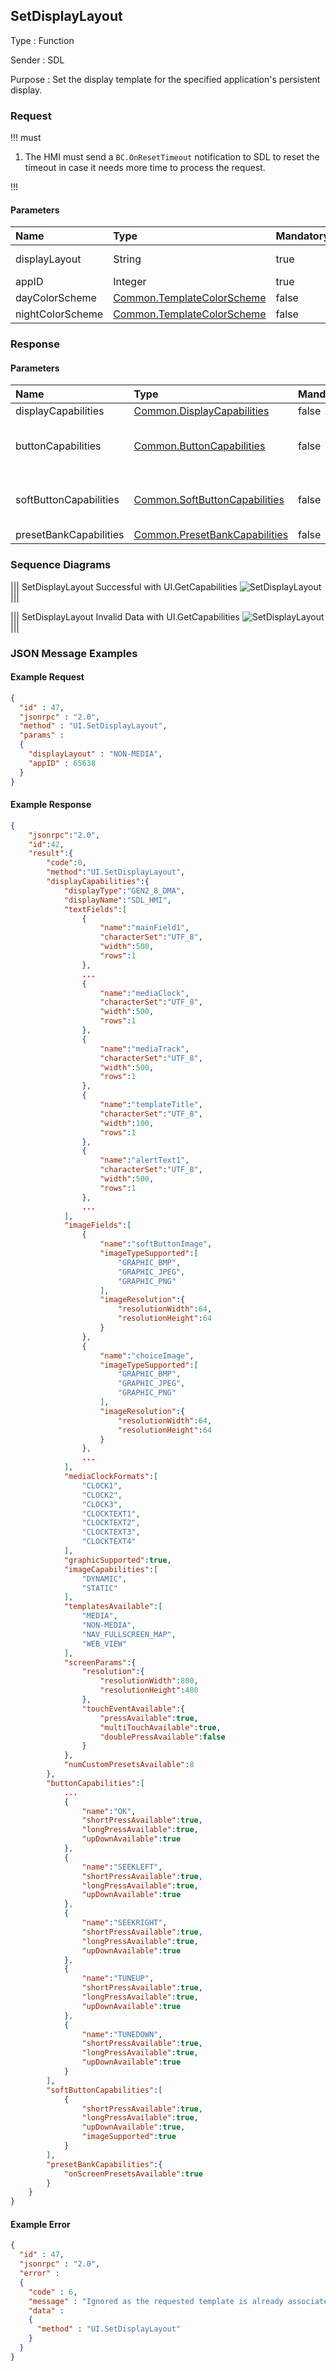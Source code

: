 ## SetDisplayLayout

Type
: Function

Sender
: SDL

Purpose
: Set the display template for the specified application's persistent display.

### Request

!!! must

1. The HMI must send a `BC.OnResetTimeout` notification to SDL to reset the timeout in case it needs more time to process the request.

!!!

#### Parameters

|Name|Type|Mandatory|Additional|
|:---|:---|:--------|:---------|
|displayLayout|String|true|maxlength: 500|
|appID|Integer|true||
|dayColorScheme|[Common.TemplateColorScheme](../../common/structs/#templatecolorscheme)|false||
|nightColorScheme|[Common.TemplateColorScheme](../../common/structs/#templatecolorscheme)|false||

### Response

#### Parameters

|Name|Type|Mandatory|Additional|
|:---|:---|:--------|:---------|
|displayCapabilities|[Common.DisplayCapabilities](../../common/structs/#displaycapabilities)|false||
|buttonCapabilities|[Common.ButtonCapabilities](../../common/structs/#buttoncapabilities)|false|array: true<br>minsize: 1<br>maxsize: 100|
|softButtonCapabilities|[Common.SoftButtonCapabilities](../../common/structs/#softbuttoncapabilities)|false|array: true<br>minsize: 1<br>maxsize: 100|
|presetBankCapabilities|[Common.PresetBankCapabilities](../../common/structs/#presetbankcapabilities)|false||

### Sequence Diagrams

|||
SetDisplayLayout Successful with UI.GetCapabilities
![SetDisplayLayout](./assets/SetDisplayLayoutSuccessGetCapabilities.png)
|||

|||
SetDisplayLayout Invalid Data with UI.GetCapabilities
![SetDisplayLayout](./assets/SetDisplayLayoutInvalidData.png)
|||

### JSON Message Examples

#### Example Request

```json
{
  "id" : 47,
  "jsonrpc" : "2.0",
  "method" : "UI.SetDisplayLayout",
  "params" :
  {
    "displayLayout" : "NON-MEDIA",
    "appID" : 65638
  }
}
```

#### Example Response

```json
{
    "jsonrpc":"2.0",
    "id":42,
    "result":{
        "code":0,
        "method":"UI.SetDisplayLayout",
        "displayCapabilities":{
            "displayType":"GEN2_8_DMA",
            "displayName":"SDL_HMI",
            "textFields":[
                {
                    "name":"mainField1",
                    "characterSet":"UTF_8",
                    "width":500,
                    "rows":1
                },
                ...
                {
                    "name":"mediaClock",
                    "characterSet":"UTF_8",
                    "width":500,
                    "rows":1
                },
                {
                    "name":"mediaTrack",
                    "characterSet":"UTF_8",
                    "width":500,
                    "rows":1
                },
                {
                    "name":"templateTitle",
                    "characterSet":"UTF_8",
                    "width":100,
                    "rows":1
                },
                {
                    "name":"alertText1",
                    "characterSet":"UTF_8",
                    "width":500,
                    "rows":1
                },
                ...
            ],
            "imageFields":[
                {
                    "name":"softButtonImage",
                    "imageTypeSupported":[
                        "GRAPHIC_BMP",
                        "GRAPHIC_JPEG",
                        "GRAPHIC_PNG"
                    ],
                    "imageResolution":{
                        "resolutionWidth":64,
                        "resolutionHeight":64
                    }
                },
                {
                    "name":"choiceImage",
                    "imageTypeSupported":[
                        "GRAPHIC_BMP",
                        "GRAPHIC_JPEG",
                        "GRAPHIC_PNG"
                    ],
                    "imageResolution":{
                        "resolutionWidth":64,
                        "resolutionHeight":64
                    }
                },
                ...
            ],
            "mediaClockFormats":[
                "CLOCK1",
                "CLOCK2",
                "CLOCK3",
                "CLOCKTEXT1",
                "CLOCKTEXT2",
                "CLOCKTEXT3",
                "CLOCKTEXT4"
            ],
            "graphicSupported":true,
            "imageCapabilities":[
                "DYNAMIC",
                "STATIC"
            ],
            "templatesAvailable":[
                "MEDIA",
                "NON-MEDIA",
                "NAV_FULLSCREEN_MAP",
                "WEB_VIEW"
            ],
            "screenParams":{
                "resolution":{
                    "resolutionWidth":800,
                    "resolutionHeight":480
                },
                "touchEventAvailable":{
                    "pressAvailable":true,
                    "multiTouchAvailable":true,
                    "doublePressAvailable":false
                }
            },
            "numCustomPresetsAvailable":8
        },
        "buttonCapabilities":[
            ...
            {
                "name":"OK",
                "shortPressAvailable":true,
                "longPressAvailable":true,
                "upDownAvailable":true
            },
            {
                "name":"SEEKLEFT",
                "shortPressAvailable":true,
                "longPressAvailable":true,
                "upDownAvailable":true
            },
            {
                "name":"SEEKRIGHT",
                "shortPressAvailable":true,
                "longPressAvailable":true,
                "upDownAvailable":true
            },
            {
                "name":"TUNEUP",
                "shortPressAvailable":true,
                "longPressAvailable":true,
                "upDownAvailable":true
            },
            {
                "name":"TUNEDOWN",
                "shortPressAvailable":true,
                "longPressAvailable":true,
                "upDownAvailable":true
            }
        ],
        "softButtonCapabilities":[
            {
                "shortPressAvailable":true,
                "longPressAvailable":true,
                "upDownAvailable":true,
                "imageSupported":true
            }
        ],
        "presetBankCapabilities":{
            "onScreenPresetsAvailable":true
        }
    }
}
```

#### Example Error

```json
{
  "id" : 47,
  "jsonrpc" : "2.0",
  "error" :
  {
    "code" : 6,
    "message" : "Ignored as the requested template is already associated with the named appID",
    "data" :
    {
      "method" : "UI.SetDisplayLayout"
    }
  }
}
```
